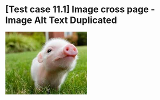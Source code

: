 # [Test case 11.1] Image cross page - Image Alt Text Duplicated

![unique alt text](./images/pig1.jpg)